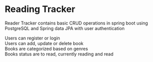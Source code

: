 # Reading Tracker
Reader Tracker contains basic CRUD operations in spring boot using PostgreSQL and Spring data JPA with user authentication
<br>

Users can register or login<br>
Users can add, update or delete book<br>
Books are categorized based on genres<br>
Books status are to read, currently reading and read
